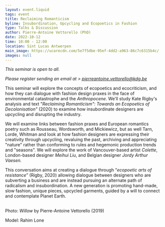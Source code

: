 ```yaml
---
layout: event.liquid
tags: event
title: Reclaiming Romanticism
byline: Insubordination, Upcycling and Ecopoetics in Fashion
type: Talks & Discussion
author: Pierre-Antoine Vettorello (PhD)
date: 2022-10-12
time: 10:00 - 12:00
location: Sint Lucas Antwerpen
main_image: https://ucarecdn.com/5e7f5dbe-95ef-4dd2-a963-86c7c6315b4c/
images: null
---
```

*This seminar is open to all.*

*Please register sending an email at  > pierreantoine.vettorello@kdg.be*

This seminar will explore the concepts of ecopoetics and ecocriticism, and how they can dialogue with fashion design praxes in the face of environmental catastrophe and the *Anthropocene*. We'll study Kate Rigby's analysis and text "*Reclaiming Romanticism": Towards an Ecopoetics of Decolonisation"* (2020) to examine how insubordinate designers are upcycling and disrupting the industry. 

We will examine links between fashion praxes and European romantics poetry such as Rousseau, Wordsworth, and Mickiewicz, but as well Tarn, Lorde, Whitman and look at how fashion designers are expressing their creativity through upcycling, revaluing the past, archiving and appreciating "nature" rather than conforming to rules and hegemonic production trends and "seasons". We will explore the work of Vancouver-based artist *Colette*, London-based designer *Meihui Liu*, and Belgian designer *Jordy Arthur Vaesen.*

This conversation aims at creating a dialogue through “*ecopoetic arts of resistance*” (Rigby, 2020) allowing dialogue between designers who are subverting a business and are instead pursuing an alternate path of radicalism and insubordination. A new generation is promoting hand-made, slow fashion, unique pieces, upcycled garments, guided by a will to connect and contemplate Planet Earth.

\
Photo: *Willow* by Pierre-Antoine Vettorello (2019)

Model: Rahim Lone